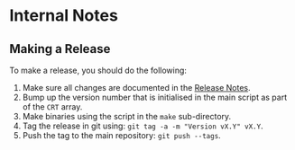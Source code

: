 # Internal Notes

## Making a Release

To make a release, you should do the following:

1. Make sure all changes are documented in the [Release Notes](RELEASENOTES.md).
2. Bump up the version number that is initialised in the main script as part of
   the `CRT` array.
3. Make binaries using the script in the `make` sub-directory.
4. Tag the release in git using: `git tag -a -m "Version vX.Y" vX.Y`.
5. Push the tag to the main repository: `git push --tags`.
